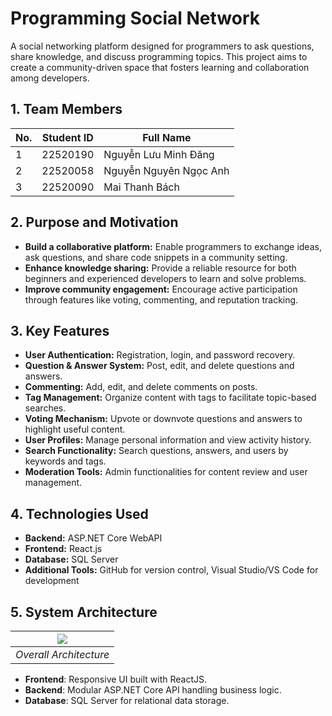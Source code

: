 # Programming Social Network

A social networking platform designed for programmers to ask questions, share knowledge, and discuss programming topics. This project aims to create a community-driven space that fosters learning and collaboration among developers.

## 1. Team Members

| No. | Student ID | Full Name                  |
|-----|------------|----------------------------|
| 1   | 22520190   | Nguyễn Lưu Minh Đăng       |
| 2   | 22520058   | Nguyễn Nguyên Ngọc Anh     |
| 3   | 22520090   | Mai Thanh Bách             |

## 2. Purpose and Motivation

- **Build a collaborative platform:** Enable programmers to exchange ideas, ask questions, and share code snippets in a community setting.
- **Enhance knowledge sharing:** Provide a reliable resource for both beginners and experienced developers to learn and solve problems.
- **Improve community engagement:** Encourage active participation through features like voting, commenting, and reputation tracking.

## 3. Key Features

- **User Authentication:** Registration, login, and password recovery.
- **Question & Answer System:** Post, edit, and delete questions and answers.
- **Commenting:** Add, edit, and delete comments on posts.
- **Tag Management:** Organize content with tags to facilitate topic-based searches.
- **Voting Mechanism:** Upvote or downvote questions and answers to highlight useful content.
- **User Profiles:** Manage personal information and view activity history.
- **Search Functionality:** Search questions, answers, and users by keywords and tags.
- **Moderation Tools:** Admin functionalities for content review and user management.

## 4. Technologies Used

- **Backend:** ASP.NET Core WebAPI
- **Frontend:** React.js
- **Database:** SQL Server
- **Additional Tools:** GitHub for version control, Visual Studio/VS Code for development

## 5. System Architecture
| ![](./ReadmeAssets/Architech.png) |
| :---------------------------: |
| _Overall Architecture_ |

- **Frontend**: Responsive UI built with ReactJS.
- **Backend**: Modular ASP.NET Core API handling business logic.
- **Database**: SQL Server for relational data storage.
